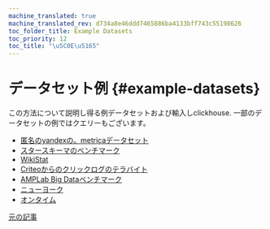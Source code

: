 ```yaml
---
machine_translated: true
machine_translated_rev: d734a8e46ddd7465886ba4133bff743c55190626
toc_folder_title: Example Datasets
toc_priority: 12
toc_title: "\u5C0E\u5165"
---
```


# データセット例 {#example-datasets}

この方法について説明し得る例データセットおよび輸入しclickhouse.
一部のデータセットの例ではクエリーもございます。

-   [匿名のyandexの。metricaデータセット](metrica.md)
-   [スタースキーマのベンチマーク](star-schema.md)
-   [WikiStat](wikistat.md)
-   [Criteoからのクリックログのテラバイト](criteo.md)
-   [AMPLab Big Dataベンチマーク](amplab-benchmark.md)
-   [ニューヨーク](nyc-taxi.md)
-   [オンタイム](ontime.md)

[元の記事](https://clickhouse.tech/docs/en/getting_started/example_datasets) <!--hide-->
